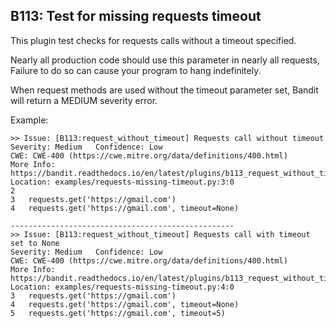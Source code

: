 ## B113: Test for missing requests timeout

This plugin test checks for requests calls without a timeout specified.

Nearly all production code should use this parameter in nearly all requests, Failure to do so can cause your program to hang indefinitely.

When request methods are used without the timeout parameter set, Bandit will return a MEDIUM severity error.

Example:

<!-- -->

    >> Issue: [B113:request_without_timeout] Requests call without timeout
    Severity: Medium   Confidence: Low
    CWE: CWE-400 (https://cwe.mitre.org/data/definitions/400.html)
    More Info: https://bandit.readthedocs.io/en/latest/plugins/b113_request_without_timeout.html
    Location: examples/requests-missing-timeout.py:3:0
    2
    3   requests.get('https://gmail.com')
    4   requests.get('https://gmail.com', timeout=None)
    
    --------------------------------------------------
    >> Issue: [B113:request_without_timeout] Requests call with timeout set to None
    Severity: Medium   Confidence: Low
    CWE: CWE-400 (https://cwe.mitre.org/data/definitions/400.html)
    More Info: https://bandit.readthedocs.io/en/latest/plugins/b113_request_without_timeout.html
    Location: examples/requests-missing-timeout.py:4:0
    3   requests.get('https://gmail.com')
    4   requests.get('https://gmail.com', timeout=None)
    5   requests.get('https://gmail.com', timeout=5)